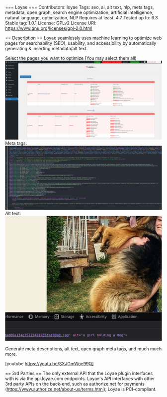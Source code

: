 === Loyae ===
Contributors: loyae
Tags: seo, ai, alt text, nlp, meta tags, metadata, open graph, search engine optimization, artificial intelligence, natural language, optimization, NLP
Requires at least: 4.7
Tested up to: 6.3
Stable tag: 1.0.1
License: GPLv2
License URI: https://www.gnu.org/licenses/gpl-2.0.html

== Description ==
[Loyae](https://loyae.com/) seamlessly uses machine learning to optimize web pages for searchability (SEO), usability, and accessibility by automatically generating & inserting metadata/alt text.

Select the pages you want to optimize (You may select them all)
![Plugin](assets/plugin.png)
Meta tags:
![Meta](assets/meta.png)
Alt text:
![Alt](assets/alt.png)

Generate meta descriptions, alt text, open graph meta tags, and much much more.

[youtube https://youtu.be/SXJGmWoe99Q]

== 3rd Parties ==
The only external API that the Loyae plugin interfaces with is via the api.loyae.com endpoints. Loyae's API interfaces with other 3rd party APIs on the back-end, such as authorize.net for payments (https://www.authorize.net/about-us/terms.html); Loyae is PCI-compliant.




